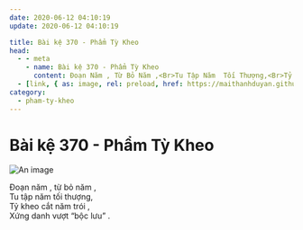 ```yaml
---
date: 2020-06-12 04:10:19
update: 2020-06-12 04:10:19

title: Bài kệ 370 - Phẩm Tỳ Kheo
head:
  - - meta
    - name: Bài kệ 370 - Phẩm Tỳ Kheo
      content: Ðoạn Năm , Từ Bỏ Năm ,<Br>Tu Tập Năm  Tối Thượng,<Br>Tỷ Kheo Cắt Năm Trói ,<Br>Xứng Danh Vượt “Bộc Lưu” .<Br>
  - [link, { as: image, rel: preload, href: https://maithanhduyan.github.io/kinh-phap-cu/img/pham-ty-kheo/pham-ty-kheo-370.jpg }]
category:
  - pham-ty-kheo
---
```


# Bài kệ 370 - Phẩm Tỳ Kheo

![An image](/img/pham-ty-kheo/pham-ty-kheo-370.jpg)

Ðoạn năm , từ bỏ năm ,<br>Tu tập năm  tối thượng,<br>Tỷ kheo cắt năm trói ,<br>Xứng danh vượt “bộc lưu” .<br>
